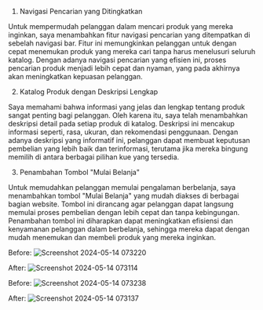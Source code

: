 1. Navigasi Pencarian yang Ditingkatkan

Untuk mempermudah pelanggan dalam mencari produk yang mereka inginkan, saya menambahkan fitur navigasi pencarian yang ditempatkan di sebelah navigasi bar. Fitur ini memungkinkan pelanggan untuk dengan cepat menemukan produk yang mereka cari tanpa harus menelusuri seluruh katalog. Dengan adanya navigasi pencarian yang efisien ini, proses pencarian produk menjadi lebih cepat dan nyaman, yang pada akhirnya akan meningkatkan kepuasan pelanggan.

2. Katalog Produk dengan Deskripsi Lengkap

Saya memahami bahwa informasi yang jelas dan lengkap tentang produk sangat penting bagi pelanggan. Oleh karena itu, saya telah menambahkan deskripsi detail pada setiap produk di katalog. Deskripsi ini mencakup informasi seperti, rasa, ukuran, dan rekomendasi penggunaan. Dengan adanya deskripsi yang informatif ini, pelanggan dapat membuat keputusan pembelian yang lebih baik dan terinformasi, terutama jika mereka bingung memilih di antara berbagai pilihan kue yang tersedia.

3. Penambahan Tombol "Mulai Belanja"

Untuk memudahkan pelanggan memulai pengalaman berbelanja, saya menambahkan tombol "Mulai Belanja" yang mudah diakses di berbagai bagian website. Tombol ini dirancang agar pelanggan dapat langsung memulai proses pembelian dengan lebih cepat dan tanpa kebingungan. Penambahan tombol ini diharapkan dapat meningkatkan efisiensi dan kenyamanan pelanggan dalam berbelanja, sehingga mereka dapat dengan mudah menemukan dan membeli produk yang mereka inginkan.

Before:
![Screenshot 2024-05-14 073220](https://github.com/amaliaputri220904/Redesignweb/assets/147683990/0de8147c-a9cb-4576-9969-ec9eb89ed629)

After:
![Screenshot 2024-05-14 073114](https://github.com/amaliaputri220904/Redesignweb/assets/147683990/94e4b15c-f0af-4765-84fa-9bf0ea26010c)

Before:
![Screenshot 2024-05-14 073238](https://github.com/amaliaputri220904/Redesignweb/assets/147683990/0c9f4744-7f40-41fc-a6ce-fffdc479ee96)

After:
![Screenshot 2024-05-14 073137](https://github.com/amaliaputri220904/Redesignweb/assets/147683990/dc77e10e-e139-42eb-a416-07645e693a57)
